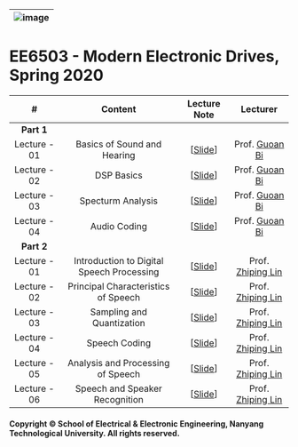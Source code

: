 |![image](https://github.com/ldkong1205/NTU-Graduate-Courses/blob/master/Courses/EE6503/logo.png)|
|---|
# EE6503 - Modern Electronic Drives, Spring 2020

|#|Content|Lecture Note|Lecturer|
|:---:|:---:|:---:|:---:|
|**Part 1**|
|Lecture - 01|Basics of Sound and Hearing|[[Slide](https://github.com/ldkong1205/NTU-Graduate-Courses/blob/master/Courses/EE6424/Slides/EE6424_w1_and_w2.pdf)]|Prof. [Guoan Bi](http://research.ntu.edu.sg/expertise/academicprofile/Pages/StaffProfile.aspx?ST_EMAILID=EGBI)|
|Lecture - 02|DSP Basics|[[Slide](https://github.com/ldkong1205/NTU-Graduate-Courses/blob/master/Courses/EE6424/Slides/EE6424_w3_and_w4.pdf)]|Prof. [Guoan Bi](http://research.ntu.edu.sg/expertise/academicprofile/Pages/StaffProfile.aspx?ST_EMAILID=EGBI)|
|Lecture - 03|Specturm Analysis|[[Slide](https://github.com/ldkong1205/NTU-Graduate-Courses/blob/master/Courses/EE6424/Slides/EE6424_w3_and_w4.pdf)]|Prof. [Guoan Bi](http://research.ntu.edu.sg/expertise/academicprofile/Pages/StaffProfile.aspx?ST_EMAILID=EGBI)|
|Lecture - 04|Audio Coding|[[Slide](https://github.com/ldkong1205/NTU-Graduate-Courses/blob/master/Courses/EE6424/Slides/EE6424_w5_and_w6.pdf)]|Prof. [Guoan Bi](http://research.ntu.edu.sg/expertise/academicprofile/Pages/StaffProfile.aspx?ST_EMAILID=EGBI)|
|**Part 2**|
|Lecture - 01|Introduction to Digital Speech Processing|[[Slide](https://github.com/ldkong1205/NTU-Graduate-Courses/blob/master/Courses/EE6424/Lecture%20Notes/Lecture%201%20Introduction%20to%20Digital%20Speech%20Processing_V5.pdf)]|Prof. [Zhiping Lin](http://research.ntu.edu.sg/expertise/academicprofile/Pages/StaffProfile.aspx?ST_EMAILID=EZPLIN)|
|Lecture - 02|Principal Characteristics of Speech|[[Slide](https://github.com/ldkong1205/NTU-Graduate-Courses/blob/master/Courses/EE6424/Lecture%20Notes/Lecture%202%20Principal%20Characteristics%20of%20Speech_v5.pdf)]|Prof. [Zhiping Lin](http://research.ntu.edu.sg/expertise/academicprofile/Pages/StaffProfile.aspx?ST_EMAILID=EZPLIN)|
|Lecture - 03|Sampling and Quantization|[[Slide](https://github.com/ldkong1205/NTU-Graduate-Courses/blob/master/Courses/EE6424/Lecture%20Notes/Lecture%203%20Sampling%20and%20Quantization%20of%20Speech_V5(1).pdf)]|Prof. [Zhiping Lin](http://research.ntu.edu.sg/expertise/academicprofile/Pages/StaffProfile.aspx?ST_EMAILID=EZPLIN)|
|Lecture - 04|Speech Coding|[[Slide](https://github.com/ldkong1205/NTU-Graduate-Courses/blob/master/Courses/EE6424/Lecture%20Notes/Lecture%204%20Digital%20Speech%20Coding%20V5(1).pdf)]|Prof. [Zhiping Lin](http://research.ntu.edu.sg/expertise/academicprofile/Pages/StaffProfile.aspx?ST_EMAILID=EZPLIN)|
|Lecture - 05|Analysis and Processing of Speech|[[Slide](https://github.com/ldkong1205/NTU-Graduate-Courses/blob/master/Courses/EE6424/Lecture%20Notes/Lecture%205%20Short%20Time%20Analysis%20of%20Speech_V5(1).pdf)]|Prof. [Zhiping Lin](http://research.ntu.edu.sg/expertise/academicprofile/Pages/StaffProfile.aspx?ST_EMAILID=EZPLIN)|
|Lecture - 06|Speech and Speaker Recognition|[[Slide](https://github.com/ldkong1205/NTU-Graduate-Courses/blob/master/Courses/EE6424/Lecture%20Notes/Lecture%206%20Speech%20and%20speaker%20recognition%20V5.pdf)]|Prof. [Zhiping Lin](http://research.ntu.edu.sg/expertise/academicprofile/Pages/StaffProfile.aspx?ST_EMAILID=EZPLIN)|

#### Copyright © School of Electrical & Electronic Engineering, Nanyang Technological University. All rights reserved.
